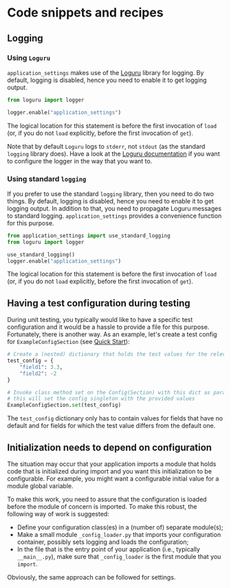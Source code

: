 # Code snippets and recipes

## Logging 

### Using `Loguru`

`application_settings` makes use of the [Loguru](https://github.com/Delgan/loguru) library
for logging. By default, logging is disabled, hence you need to enable it to get
logging output.

```python
from loguru import logger

logger.enable("application_settings")

```

The logical location for this statement is before the first invocation of `load` (or, if
you do not `load` explicitly, before the first invocation of `get`).

Note that by default `Loguru` logs to `stderr`, not `stdout` (as the standard `logging`
library does). Have a look at the 
[Loguru documentation](https://loguru.readthedocs.io/en/stable/index.html) if you want
to configure the logger in the way that you want to.

### Using standard `logging`

If you prefer to use the standard `logging` library, then you need to do two things.
By default, logging is disabled, hence you need to enable it to get logging output. In
addition to that, you need to propagate Loguru messages to standard logging.
`application_settings` provides a convenience function for this purpose.

```python
from application_settings import use_standard_logging
from loguru import logger

use_standard_logging()
logger.enable("application_settings")

```

The logical location for this statement is before the first invocation of `load` (or, if
you do not `load` explicitly, before the first invocation of `get`).

## Having a test configuration during testing

During unit testing, you typically would like to have a specific test configuration and
it would be a hassle to provide a file for this purpose. Fortunately, there is another
way. As an example, let's create a test config for `ExampleConfigSection` (see 
[Quick Start](Quick_start.md)):

```python
# Create a (nested) dictionary that holds the test values for the relevant fields
test_config = {
    "field1": 3.3,
    "field2": -2
}

# Invoke class method set on the Config(Section) with this dict as parameter;
# this will set the config singleton with the provided values
ExampleConfigSection.set(test_config)
```

The `test_config` dictionary only has to contain values for fields that have no default
and for fields for which the test value differs from the default one.

## Initialization needs to depend on configuration

The situation may occur that your application imports a module that holds code that is
initialized during import and you want this initialization to be configurable. For
example, you might want a configurable initial value for a module global variable.

To make this work, you need to assure that the configuration is loaded before the
module of concern is imported. To make this robust, the following way of work is
suggested:

- Define your configuration class(es) in a (number of) separate module(s);
- Make a small module `_config_loader.py` that imports your configuration container,
  possibly sets logging and loads the configuration;
- In the file that is the entry point of your application (i.e., typically
  `__main__.py`), make sure that `_config_loader` is the first module that you `import`.

Obviously, the same approach can be followed for settings.
